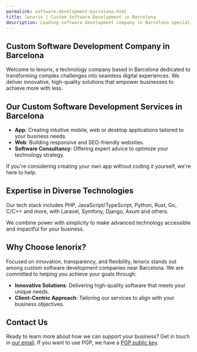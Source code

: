 ```yaml
---
permalink: software-development-barcelona.html
title: lenorix | Custom Software Development in Barcelona
description: Leading software development company in Barcelona specializing in local business solutions. Expert team creating custom apps and enterprise software near Barcelona. Professional developers ready to transform your business with modern technology. Local presence, global standards.
---
```


## Custom Software Development Company in Barcelona

Welcome to lenorix, a technology company based in Barcelona dedicated to transforming complex challenges into seamless digital experiences. We deliver innovative, high-quality solutions that empower businesses to achieve more with less.

## Our Custom Software Development Services in Barcelona

- **App**: Creating intuitive mobile, web or desktop applications tailored to your business needs.
- **Web**: Building responsive and SEO-friendly websites.
- **Software Consultancy**: Offering expert advice to optimize your technology strategy.

If you're considering creating your own app without coding it yourself, we're here to help.

## Expertise in Diverse Technologies

Our tech stack includes PHP, JavaScript/TypeScript, Python, Rust, Go, C/C++ and more, with Laravel, Symfony, Django, Axum and others.

We combine power with simplicity to make advanced technology accessible and impactful for your business.

## Why Choose lenorix?

Focused on innovation, transparency, and flexibility, lenorix stands out among custom software development companies near Barcelona. We are committed to helping you achieve your goals through:

- **Innovative Solutions**: Delivering high-quality software that meets your unique needs.
- **Client-Centric Approach**: Tailoring our services to align with your business objectives.

## Contact Us

Ready to learn more about how we can support your business? Get in touch in [our email](mailto:contact@lenorix.com). If you want to use PGP, we have a [PGP public key](./public-key).
